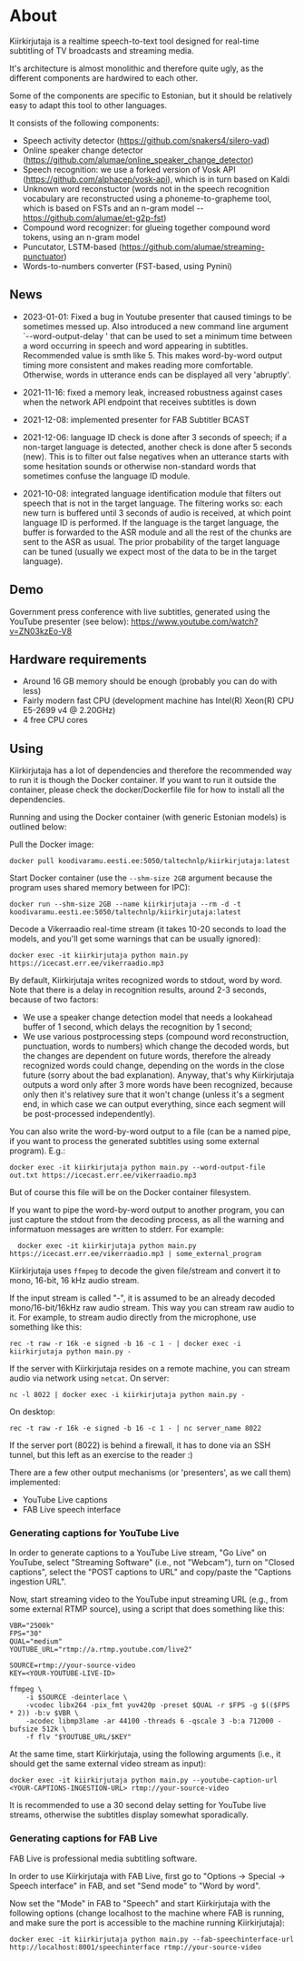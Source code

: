 # About

Kiirkirjutaja is a realtime speech-to-text tool designed for real-time subtitling of TV broadcasts
and streaming media.

It's architecture is almost monolithic and therefore quite ugly, as the different components are hardwired to each other.

Some of the components are specific to Estonian, but it should be relatively easy to adapt this tool
to other languages.

It consists of the following components:

  * Speech activity detector (https://github.com/snakers4/silero-vad)
  * Online speaker change detector (https://github.com/alumae/online_speaker_change_detector)
  * Speech recognition: we use a forked version of Vosk API (https://github.com/alphacep/vosk-api), which is in turn based on Kaldi
  * Unknown word reconstuctor (words not in the speech recognition vocabulary are reconstructed using a phoneme-to-grapheme tool, which is based on FSTs and an n-gram model -- https://github.com/alumae/et-g2p-fst)
  * Compound word recognizer: for glueing together compound word tokens, using an n-gram model
  * Puncutator, LSTM-based (https://github.com/alumae/streaming-punctuator)
  * Words-to-numbers converter (FST-based, using Pynini)

## News
  * 2023-01-01: Fixed a bug in Youtube presenter that caused timings to be sometimes messed up. Also introduced
  a new command line argument `--word-output-delay <seconds>' that can be used to set a minimum time between a word
  occurring in speech and word appearing in subtitles. Recommended value is smth like 5. This makes word-by-word output
  timing more consistent and makes reading more comfortable. 
  Otherwise, words in utterance ends can be displayed all very 'abruptly'.

  * 2021-11-16: fixed a memory leak, increased robustness against cases when the network API endpoint that receives
  subtitles is down

  * 2021-12-08: implemented presenter for FAB Subtitler BCAST 

  * 2021-12-06: language ID check is done after 3 seconds of speech; if a non-target language is detected,
  another check is done after 5 seconds (new). This is to filter out false negatives when an utterance starts with 
  some hesitation sounds or otherwise non-standard words that sometimes confuse the language ID module.

  * 2021-10-08: integrated language identification module that filters out speech that is not in the target language.
  The filtering works so: each new turn is buffered until 3 seconds of audio is received, at which point language ID
  is performed. If the language is the target language, the buffer is forwarded to the ASR module and all the rest of the chunks
  are sent to the ASR as usual. The prior probability of the target language can be tuned (usually we expect most of 
  the data to be in the target language).

## Demo

Government press conference with live subtitles, generated using the YouTube presenter (see below):
https://www.youtube.com/watch?v=ZN03kzEo-V8

## Hardware requirements

  - Around 16 GB memory should be enough (probably you can do with less)
  - Fairly modern fast CPU (development machine has Intel(R) Xeon(R) CPU E5-2699 v4 @ 2.20GHz)
  - 4 free CPU cores


## Using

Kiirkirjutaja has a lot of dependencies and therefore the recommended way to run it is though the Docker container. 
If you want to run it outside the container, please check the docker/Dockerfile file for how to
install all the dependencies.

Running and using the Docker container (with generic Estonian models) is outlined below:

Pull the Docker image:

    docker pull koodivaramu.eesti.ee:5050/taltechnlp/kiirkirjutaja:latest

Start Docker container (use the `--shm-size 2GB` argument because the program uses shared memory between for IPC):

    docker run --shm-size 2GB --name kiirkirjutaja --rm -d -t koodivaramu.eesti.ee:5050/taltechnlp/kiirkirjutaja:latest

Decode a Vikerraadio real-time stream (it takes 10-20 seconds to load the models, and you'll get some warnings that can be usually ignored):

    docker exec -it kiirkirjutaja python main.py https://icecast.err.ee/vikerraadio.mp3

By default, Kiirkirjutaja writes recognized words to stdout, word by word. Note that there is a delay 
in recognition results, around 2-3 seconds, because of two factors:

  - We use a speaker change detection model that needs a lookahead buffer of 1 second, which delays the recognition by 1 second;
  - We use various postprocessing steps (compound word reconstruction, punctuation, words to numbers) which change the decoded
  words, but the changes are dependent on future words, therefore the already recognized words could change, 
  depending on the words in the close future (sorry about the bad explanation). Anyway, that's why Kiirkirjutaja outputs
  a word only after 3 more words have been recognized, because only then it's relativey sure that it won't change
  (unless it's a segment end, in which case we can output everything, since
  each segment will be post-processed independently).

You can also write the word-by-word output to a file (can be a named pipe, if you want to process the generated
subtitles using some external program). E.g.:

    docker exec -it kiirkirjutaja python main.py --word-output-file out.txt https://icecast.err.ee/vikerraadio.mp3

But of course this file will be on the Docker container filesystem.

If you want to pipe the word-by-word output to another program, you can just capture the stdout from the decoding process,
as all the warning and informatuon messages are written to stderr. For example:

      docker exec -it kiirkirjutaja python main.py https://icecast.err.ee/vikerraadio.mp3 | some_external_program

Kiirkirjutaja uses `ffmpeg` to decode the given file/stream and convert it to mono, 16-bit, 16 kHz audio stream. 

If the input stream
is called "-", it is assumed to be an already decoded mono/16-bit/16kHz raw audio stream. This way you can stream raw audio to it. For example, to stream
audio directly from the microphone, use something like this:

    rec -t raw -r 16k -e signed -b 16 -c 1 - | docker exec -i kiirkirjutaja python main.py -

If the server with Kiirkirjutaja resides on a remote machine, you can stream audio via network using `netcat`. On server:

    nc -l 8022 | docker exec -i kiirkirjutaja python main.py -

On desktop:

    rec -t raw -r 16k -e signed -b 16 -c 1 - | nc server_name 8022

If the server port (8022) is behind a firewall, it has to done via an SSH tunnel, but this left as an exercise to the reader :)

There are a few other output mechanisms (or 'presenters', as we call them) implemented:

  - YouTube Live captions
  - FAB Live speech interface


### Generating captions for YouTube Live

In order to generate captions to a YouTube Live stream, "Go Live" on YouTube, select "Streaming Software" (i.e., not "Webcam"), turn on "Closed captions",
select the "POST captions to URL" and copy/paste the "Captions ingestion URL".

Now, start streaming video to the YouTube input streaming URL (e.g., from some external RTMP source), using a script that does something like this:

    VBR="2500k"
    FPS="30"   
    QUAL="medium"
    YOUTUBE_URL="rtmp://a.rtmp.youtube.com/live2"

    SOURCE=rtmp://your-source-video
    KEY=<YOUR-YOUTUBE-LIVE-ID>

    ffmpeg \
        -i $SOURCE -deinterlace \
        -vcodec libx264 -pix_fmt yuv420p -preset $QUAL -r $FPS -g $(($FPS * 2)) -b:v $VBR \
        -acodec libmp3lame -ar 44100 -threads 6 -qscale 3 -b:a 712000 -bufsize 512k \
        -f flv "$YOUTUBE_URL/$KEY"


At the same time, start Kiirkirjutaja, using the following arguments (i.e., it should get the same external video stream as input):

    docker exec -it kiirkirjutaja python main.py --youtube-caption-url <YOUR-CAPTIONS-INGESTION-URL> rtmp://your-source-video

It is recommended to use a 30 second delay setting for YouTube live streams, otherwise the subtitles display somewhat
sporadically.

### Generating captions for FAB Live

FAB Live is professional media subtitling software. 

In order to use Kiirkirjutaja with FAB Live, first go to "Options -> Special -> Speech interface" in FAB, and set "Send mode" to "Word by word".

Now set the "Mode" in FAB to "Speech" and start Kiirkirjutaja with the following options (change localhost to the machine where FAB is running,
and make sure the port is accessible to the machine running Kiirkirjutaja):

    docker exec -it kiirkirjutaja python main.py --fab-speechinterface-url http://localhost:8001/speechinterface rtmp://your-source-video



 